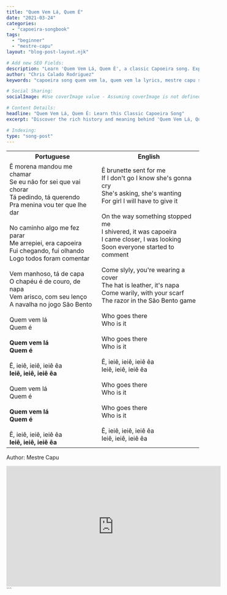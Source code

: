 ```yaml
---
title: "Quem Vem Lá, Quem É"
date: "2021-03-24"
categories:
  - "capoeira-songbook"
tags:
  - "beginner"
  - "mestre-capu"
layout: "blog-post-layout.njk"

# Add new SEO Fields:
description: "Learn 'Quem Vem Lá, Quem É', a classic Capoeira song. Explore lyrics, meaning, and history, perfect for beginner Capoeiristas! "
author: "Chris Calado Rodriguez"
keywords: "capoeira song quem vem la, quem vem la lyrics, mestre capu songs, beginner capoeira music, capoeira songbook lyrics, history of quem vem la, capoeira call and response, traditional capoeira songs"

# Social Sharing:
socialImage: #Use coverImage value - Assuming coverImage is not defined for this example, it's not included

# Content Details:
headline: "Quem Vem Lá, Quem É: Learn this Classic Capoeira Song"
excerpt: "Discover the rich history and meaning behind 'Quem Vem Lá, Quem É,' a beloved Capoeira song, perfect for beginners seeking to understand the art's musical traditions."

# Indexing:
type: "song-post"
---
```



<table class="capoeira-table">
    <tr class="header-row">
        <th>Portuguese</th>
        <th>English</th>
    </tr>
    <tr>
        <td>Ê morena mandou me chamar<br>
Se eu não for sei que vai chorar<br>
Tá pedindo, tá querendo<br>
Pra menina vou ter que lhe dar<br><br>
No caminho algo me fez parar<br>
Me arrepiei, era capoeira<br>
Fui chegando, fui olhando<br>
Logo todos foram comentar<br><br>
Vem manhoso, tá de capa<br>
O chapéu é de couro, de napa<br>
Vem arisco, com seu lenço<br>
A navalha no jogo São Bento<br><br>
Quem vem lá<br>
Quem é<br><br>
<b>Quem vem lá<br>
Quem é</b><br><br>
Ê, ieiê, ieiê, ieiê êa<br>
<b>Ieiê, ieiê, ieiê êa</b><br><br>
Quem vem lá<br>
Quem é<br><br>
<b>Quem vem lá<br>
Quem é</b><br><br>
Ê, ieiê, ieiê, ieiê êa<br>
<b>Ieiê, ieiê, ieiê êa</b></td>
        <td>Ê brunette sent for me<br>
If I don't go I know she's gonna cry<br>
She's asking, she's wanting<br>
For girl I will have to give it<br><br>
On the way something stopped me<br>
I shivered, it was capoeira<br>
I came closer, I was looking<br>
Soon everyone started to comment<br><br>
Come slyly, you're wearing a cover<br>
The hat is leather, it's napa<br>
Come warily, with your scarf<br>
The razor in the São Bento game<br><br>
Who goes there<br>
Who is it<br><br>
Who goes there<br>
Who is it<br><br>
Ê, ieiê, ieiê, ieiê êa<br>
Ieiê, ieiê, ieiê êa<br><br>
Who goes there<br>
Who is it<br><br>
Who goes there<br>
Who is it<br><br>
Ê, ieiê, ieiê, ieiê êa<br>
Ieiê, ieiê, ieiê êa</td>
    </tr>
</table>

<figcaption>

Author: Mestre Capu

</figcaption>

<iframe width="560" height="315" src="https://www.youtube.com/embed/tOc191QIfzg" title="YouTube video player" frameborder="0" allow="accelerometer; autoplay; clipboard-write; encrypted-media; gyroscope; picture-in-picture" allowfullscreen></iframe>
```